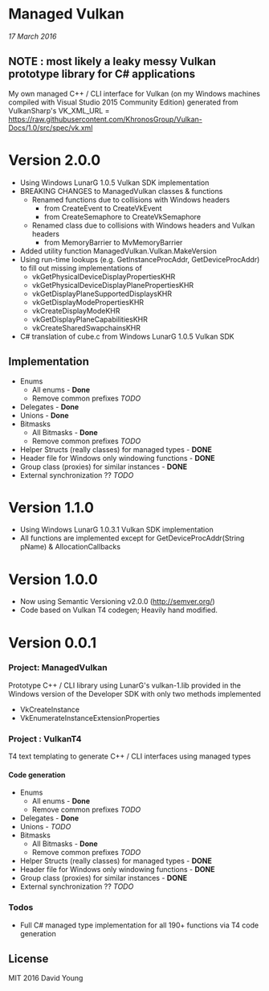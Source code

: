 # Managed Vulkan

*17 March 2016*

## NOTE : most likely a leaky messy Vulkan prototype library for C# applications

My own managed C++ / CLI interface for Vulkan (on my Windows machines compiled with Visual Studio 2015 Community Edition) generated from VulkanSharp's VK_XML_URL = https://raw.githubusercontent.com/KhronosGroup/Vulkan-Docs/1.0/src/spec/vk.xml

# Version 2.0.0
 - Using Windows LunarG 1.0.5 Vulkan SDK implementation
 - BREAKING CHANGES to ManagedVulkan classes & functions
   - Renamed functions due to collisions with Windows headers
      - from CreateEvent to CreateVkEvent
	  - from CreateSemaphore to CreateVkSemaphore
   - Renamed class due to collisions with Windows headers and Vulkan headers
      - from MemoryBarrier to MvMemoryBarrier
 - Added utility function ManagedVulkan.Vulkan.MakeVersion
 - Using run-time lookups (e.g. GetInstanceProcAddr, GetDeviceProcAddr) to fill out missing implementations of 
   - vkGetPhysicalDeviceDisplayPropertiesKHR
   - vkGetPhysicalDeviceDisplayPlanePropertiesKHR
   - vkGetDisplayPlaneSupportedDisplaysKHR
   - vkGetDisplayModePropertiesKHR
   - vkCreateDisplayModeKHR
   - vkGetDisplayPlaneCapabilitiesKHR
   - vkCreateSharedSwapchainsKHR
 - C# translation of cube.c from Windows LunarG 1.0.5 Vulkan SDK
 
## Implementation
  - Enums 
	- All enums - **Done**
	- Remove common prefixes  *TODO*
 - Delegates -  **Done**
 - Unions - **Done**
 - Bitmasks
	-  All Bitmasks - **Done**
	-  Remove common prefixes  *TODO*
 - Helper Structs (really classes) for managed types - **DONE**
 - Header file for Windows only windowing functions - **DONE**
 - Group class (proxies) for similar instances - **DONE**
 - External synchronization ?? *TODO*

# Version 1.1.0
 - Using Windows LunarG 1.0.3.1 Vulkan SDK implementation
 - All functions are implemented except for GetDeviceProcAddr(String pName) & AllocationCallbacks

# Version 1.0.0

 - Now using Semantic Versioning v2.0.0 (http://semver.org/)
 - Code based on Vulkan T4 codegen; Heavily hand modified.

# Version 0.0.1


### Project: ManagedVulkan

Prototype C++ / CLI library using LunarG's vulkan-1.lib provided in the Windows version of the Developer SDK with only two methods implemented
 - VkCreateInstance
 - VkEnumerateInstanceExtensionProperties

### Project : VulkanT4

T4 text templating to generate C++ / CLI interfaces using managed types 

#### Code generation 
 - Enums 
	- All enums - **Done**
	- Remove common prefixes  *TODO*
 - Delegates -  **Done**
 - Unions - *TODO*
 - Bitmasks
	-  All Bitmasks - **Done**
	-  Remove common prefixes  *TODO*
 - Helper Structs (really classes) for managed types - **DONE**
 - Header file for Windows only windowing functions - **DONE**
 - Group class (proxies) for similar instances - **DONE**
 - External synchronization ?? *TODO*
 

### Todos
 - Full C# managed type implementation for all 190+ functions via T4 code generation 

## License
MIT 2016 David Young